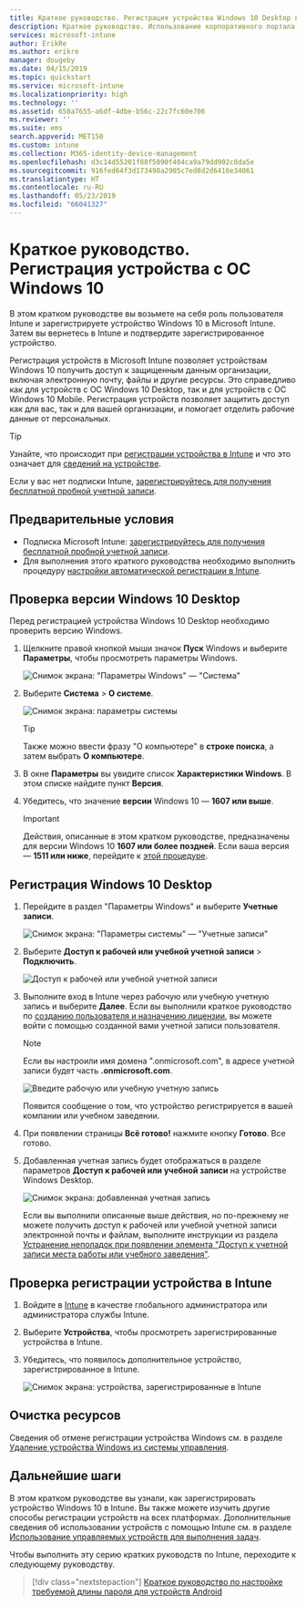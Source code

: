 ```yaml
---
title: Краткое руководство. Регистрация устройства Windows 10 Desktop в Microsoft Intune
description: Краткое руководство. Использование корпоративного портала для регистрации устройств Windows 10 Desktop в Microsoft Intune
services: microsoft-intune
author: ErikRe
ms.author: erikre
manager: dougeby
ms.date: 04/15/2019
ms.topic: quickstart
ms.service: microsoft-intune
ms.localizationpriority: high
ms.technology: ''
ms.assetid: 658a7655-a6df-4dbe-b56c-22c7fc60e706
ms.reviewer: ''
ms.suite: ems
search.appverid: MET150
ms.custom: intune
ms.collection: M365-identity-device-management
ms.openlocfilehash: d3c14d55201f88f5090f404ca9a79dd902c8da5e
ms.sourcegitcommit: 916fed64f3d173498a2905c7ed8d2d6416e34061
ms.translationtype: HT
ms.contentlocale: ru-RU
ms.lasthandoff: 05/23/2019
ms.locfileid: "66041327"
---
```

# <a name="quickstart-enroll-your-windows-10-device"></a>Краткое руководство. Регистрация устройства с ОС Windows 10

В этом кратком руководстве вы возьмете на себя роль пользователя Intune и зарегистрируете устройство Windows 10 в Microsoft Intune. Затем вы вернетесь в Intune и подтвердите зарегистрированное устройство.

Регистрация устройств в Microsoft Intune позволяет устройствам Windows 10 получить доступ к защищенным данным организации, включая электронную почту, файлы и другие ресурсы. Это справедливо как для устройств с ОС Windows 10 Desktop, так и для устройств с ОС Windows 10 Mobile. Регистрация устройств позволяет защитить доступ как для вас, так и для вашей организации, и помогает отделить рабочие данные от персональных.

> [!TIP]
> Узнайте, что происходит при [регистрации устройства в Intune](/intune-user-help/what-happens-if-you-install-the-company-portal-app-and-enroll-your-device-in-intune-windows) и что это означает для [сведений на устройстве](/intune-user-help/what-info-can-your-company-see-when-you-enroll-your-device-in-intune).

Если у вас нет подписки Intune, [зарегистрируйтесь для получения бесплатной пробной учетной записи](free-trial-sign-up.md).

## <a name="prerequisites"></a>Предварительные условия

- Подписка Microsoft Intune: [зарегистрируйтесь для получения бесплатной пробной учетной записи](free-trial-sign-up.md).
- Для выполнения этого краткого руководства необходимо выполнить процедуру [настройки автоматической регистрации в Intune](quickstart-setup-auto-enrollment.md).

## <a name="confirm-your-windows-10-desktop-version"></a>Проверка версии Windows 10 Desktop

Перед регистрацией устройства Windows 10 Desktop необходимо проверить версию Windows.

1. Щелкните правой кнопкой мыши значок **Пуск** Windows и выберите **Параметры**, чтобы просмотреть параметры Windows.

   ![Снимок экрана: "Параметры Windows" — "Система"](media/quickstart-enroll-windows-device/quickstart-enroll-windows-device-01.png)

2. Выберите **Система** > **О системе**. 

   ![Снимок экрана: параметры системы](media/quickstart-enroll-windows-device/quickstart-enroll-windows-device-02.png)

    > [!TIP]
    > Также можно ввести фразу "О компьютере" в **строке поиска**, а затем выбрать **О компьютере**.

3. В окне **Параметры** вы увидите список **Характеристики Windows**. В этом списке найдите пункт **Версия**.

4. Убедитесь, что значение **версии** Windows 10 — **1607 или выше**.

    > [!IMPORTANT]
    > Действия, описанные в этом кратком руководстве, предназначены для версии Windows 10 **1607 или более поздней**. Если ваша версия — **1511 или ниже**, перейдите к [этой процедуре](/intune-user-help/enroll-windows-10-device).  

## <a name="enroll-windows-10-desktop"></a>Регистрация Windows 10 Desktop

1. Перейдите в раздел "Параметры Windows" и выберите **Учетные записи**.

   ![Снимок экрана: "Параметры системы" — "Учетные записи"](media/quickstart-enroll-windows-device/quickstart-enroll-windows-device-03.png)

2. Выберите **Доступ к рабочей или учебной учетной записи** > **Подключить**.

    ![Доступ к рабочей или учебной учетной записи](media/quickstart-enroll-windows-device/quickstart-enroll-windows-device-04.png)

3. Выполните вход в Intune через рабочую или учебную учетную запись и выберите **Далее**. Если вы выполнили краткое руководство по [созданию пользователя и назначению лицензии](quickstart-create-user.md), вы можете войти с помощью созданной вами учетной записи пользователя.

    > [!NOTE]
    > Если вы настроили имя домена ".onmicrosoft.com", в адресе учетной записи будет часть **.onmicrosoft.com**. 

   ![Введите рабочую или учебную учетную запись](media/quickstart-enroll-windows-device/quickstart-enroll-windows-device-05.png)

    Появится сообщение о том, что устройство регистрируется в вашей компании или учебном заведении.

4. При появлении страницы **Всё готово!** нажмите кнопку **Готово**. Все готово.

5. Добавленная учетная запись будет отображаться в разделе параметров **Доступ к рабочей или учебной записи** на устройстве Windows Desktop.

   ![Снимок экрана: добавленная учетная запись](media/quickstart-enroll-windows-device/quickstart-enroll-windows-device-06.png)

    Если вы выполнили описанные выше действия, но по-прежнему не можете получить доступ к рабочей или учебной учетной записи электронной почты и файлам, выполните инструкции из раздела [Устранение неполадок при появлении элемента "Доступ к учетной записи места работы или учебного заведения"](/intune-user-help/troubleshoot-your-windows-10-device-windows#troubleshooting-steps-to-follow-if-you-see-access-work-or-school).

## <a name="confirm-your-device-enrollment-in-intune"></a>Проверка регистрации устройства в Intune

1. Войдите в [Intune](https://aka.ms/intuneportal) в качестве глобального администратора или администратора службы Intune.
2. Выберите **Устройства**, чтобы просмотреть зарегистрированные устройства в Intune.
3. Убедитесь, что появилось дополнительное устройство, зарегистрированное в Intune.

   ![Снимок экрана: устройства, зарегистрированные в Intune](media/quickstart-enroll-windows-device/quickstart-enroll-windows-device-07.png)

## <a name="clean-up-resources"></a>Очистка ресурсов

Сведения об отмене регистрации устройства Windows см. в разделе [Удаление устройства Windows из системы управления](/intune-user-help/unenroll-your-device-from-intune-windows).

## <a name="next-steps"></a>Дальнейшие шаги

В этом кратком руководстве вы узнали, как зарегистрировать устройство Windows 10 в Intune. Вы также можете изучить другие способы регистрации устройств на всех платформах. Дополнительные сведения об использовании устройств с помощью Intune см. в разделе [Использование управляемых устройств для выполнения задач](/intune-user-help/use-managed-devices-to-get-work-done).

Чтобы выполнить эту серию кратких руководств по Intune, переходите к следующему руководству.

> [!div class="nextstepaction"]
> [Краткое руководство по настройке требуемой длины пароля для устройств Android](quickstart-set-password-length-android.md)
